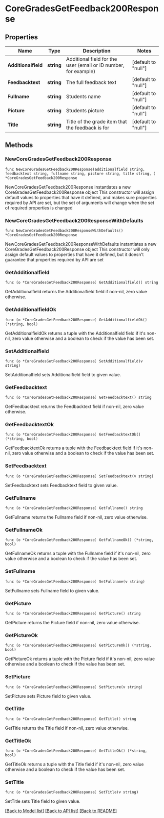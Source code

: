 # CoreGradesGetFeedback200Response

## Properties

Name | Type | Description | Notes
------------ | ------------- | ------------- | -------------
**Additionalfield** | **string** | Additional field for the user (email or ID number, for example) | [default to "null"]
**Feedbacktext** | **string** | The full feedback text | [default to "null"]
**Fullname** | **string** | Students name | [default to "null"]
**Picture** | **string** | Students picture | [default to "null"]
**Title** | **string** | Title of the grade item that the feedback is for | [default to "null"]

## Methods

### NewCoreGradesGetFeedback200Response

`func NewCoreGradesGetFeedback200Response(additionalfield string, feedbacktext string, fullname string, picture string, title string, ) *CoreGradesGetFeedback200Response`

NewCoreGradesGetFeedback200Response instantiates a new CoreGradesGetFeedback200Response object
This constructor will assign default values to properties that have it defined,
and makes sure properties required by API are set, but the set of arguments
will change when the set of required properties is changed

### NewCoreGradesGetFeedback200ResponseWithDefaults

`func NewCoreGradesGetFeedback200ResponseWithDefaults() *CoreGradesGetFeedback200Response`

NewCoreGradesGetFeedback200ResponseWithDefaults instantiates a new CoreGradesGetFeedback200Response object
This constructor will only assign default values to properties that have it defined,
but it doesn't guarantee that properties required by API are set

### GetAdditionalfield

`func (o *CoreGradesGetFeedback200Response) GetAdditionalfield() string`

GetAdditionalfield returns the Additionalfield field if non-nil, zero value otherwise.

### GetAdditionalfieldOk

`func (o *CoreGradesGetFeedback200Response) GetAdditionalfieldOk() (*string, bool)`

GetAdditionalfieldOk returns a tuple with the Additionalfield field if it's non-nil, zero value otherwise
and a boolean to check if the value has been set.

### SetAdditionalfield

`func (o *CoreGradesGetFeedback200Response) SetAdditionalfield(v string)`

SetAdditionalfield sets Additionalfield field to given value.


### GetFeedbacktext

`func (o *CoreGradesGetFeedback200Response) GetFeedbacktext() string`

GetFeedbacktext returns the Feedbacktext field if non-nil, zero value otherwise.

### GetFeedbacktextOk

`func (o *CoreGradesGetFeedback200Response) GetFeedbacktextOk() (*string, bool)`

GetFeedbacktextOk returns a tuple with the Feedbacktext field if it's non-nil, zero value otherwise
and a boolean to check if the value has been set.

### SetFeedbacktext

`func (o *CoreGradesGetFeedback200Response) SetFeedbacktext(v string)`

SetFeedbacktext sets Feedbacktext field to given value.


### GetFullname

`func (o *CoreGradesGetFeedback200Response) GetFullname() string`

GetFullname returns the Fullname field if non-nil, zero value otherwise.

### GetFullnameOk

`func (o *CoreGradesGetFeedback200Response) GetFullnameOk() (*string, bool)`

GetFullnameOk returns a tuple with the Fullname field if it's non-nil, zero value otherwise
and a boolean to check if the value has been set.

### SetFullname

`func (o *CoreGradesGetFeedback200Response) SetFullname(v string)`

SetFullname sets Fullname field to given value.


### GetPicture

`func (o *CoreGradesGetFeedback200Response) GetPicture() string`

GetPicture returns the Picture field if non-nil, zero value otherwise.

### GetPictureOk

`func (o *CoreGradesGetFeedback200Response) GetPictureOk() (*string, bool)`

GetPictureOk returns a tuple with the Picture field if it's non-nil, zero value otherwise
and a boolean to check if the value has been set.

### SetPicture

`func (o *CoreGradesGetFeedback200Response) SetPicture(v string)`

SetPicture sets Picture field to given value.


### GetTitle

`func (o *CoreGradesGetFeedback200Response) GetTitle() string`

GetTitle returns the Title field if non-nil, zero value otherwise.

### GetTitleOk

`func (o *CoreGradesGetFeedback200Response) GetTitleOk() (*string, bool)`

GetTitleOk returns a tuple with the Title field if it's non-nil, zero value otherwise
and a boolean to check if the value has been set.

### SetTitle

`func (o *CoreGradesGetFeedback200Response) SetTitle(v string)`

SetTitle sets Title field to given value.



[[Back to Model list]](../README.md#documentation-for-models) [[Back to API list]](../README.md#documentation-for-api-endpoints) [[Back to README]](../README.md)


